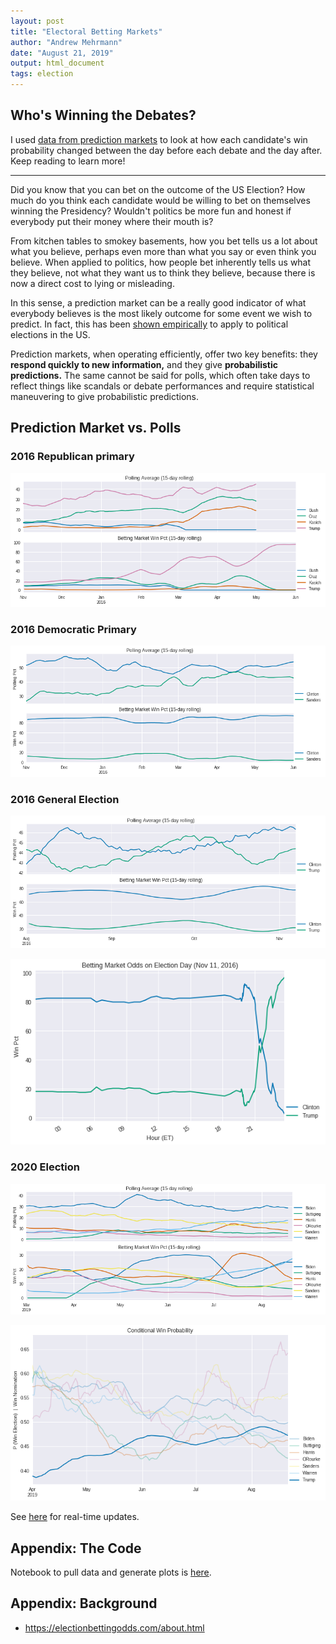 ```yaml
---
layout: post
title: "Electoral Betting Markets"
author: "Andrew Mehrmann"
date: "August 21, 2019"
output: html_document
tags: election
---
```


## Who's Winning the Debates?

<div id="chartContainer"></div>

I used [data from prediction markets](electionbettingodds.com) to look at how each candidate's win probability changed between the day before each debate and the day after. Keep reading to learn more!

<hr>

Did you know that you can bet on the outcome of the US Election? How much do you think each candidate would be willing to bet on themselves winning the Presidency? Wouldn't politics be more fun and honest if everybody put their money where their mouth is?

From kitchen tables to smokey basements, how you bet tells us a lot about what you believe, perhaps even more than what you say or even think you believe. When applied to politics, how people bet inherently tells us what they believe, not what they want us to think they believe, because there is now a direct cost to lying or misleading.

In this sense, a prediction market can be a really good indicator of what everybody believes is the most likely outcome for some event we wish to predict. In fact, this has been [shown empirically](http://researchdmr.com/RothschildPOQ2009.pdf) to apply to political elections in the US.

Prediction markets, when operating efficiently, offer two key benefits: they **respond quickly to new information,** and they give **probabilistic predictions.** The same cannot be said for polls, which often take days to reflect things like scandals or debate performances and require statistical maneuvering to give probabilistic predictions.

## Prediction Market vs. Polls

### 2016 Republican primary

<p align="center">
  <img src="/figs/2019-08-21-betting_markets/2016_GOP_BettingvsPolls.png">
</p>

### 2016 Democratic Primary

<p align="center">
  <img src="/figs/2019-08-21-betting_markets/2016_DEM_BettingvsPolls.png">
</p>

### 2016 General Election

<p align="center">
  <img src="/figs/2019-08-21-betting_markets/2016_GEN_BettingvsPolls.png">
</p>

<p align="center">
  <img src="/figs/2019-08-21-betting_markets/2016_ElectionDay_BettingMarket.png">
</p>


### 2020 Election

<p align="center">
  <img src="/figs/2019-08-21-betting_markets/2020_DEM_BettingvsPolls.png">
</p>


<p align="center">
  <img src="/figs/2019-08-21-betting_markets/Conditional_Win_Probs.png">
</p>

See [here](https://primary.guide/) for real-time updates.


## Appendix: The Code

Notebook to pull data and generate plots is [here](https://colab.research.google.com/drive/1ER_FOn1NRa368WRF29EI1UBiQOm2GWRy).

## Appendix: Background

* https://electionbettingodds.com/about.html


<script src="https://d3js.org/d3.v3.min.js"></script>
<script src="https://cdnjs.cloudflare.com/ajax/libs/dimple/2.1.6/dimple.latest.min.js"></script>

<style>
.dimple-tooltip-dropline {
  stroke-width:0 !important;
}
</style>

<script type="text/javascript">
  var svg = dimple.newSvg("#chartContainer", "100%", 450);
  var myChart;
  d3.csv("/data/debatebump.csv", function (data) {
    myChart = new dimple.chart(svg, data);
    myChart.setMargins("50px", "30px", "0px", "120px");
    x1 = myChart.addCategoryAxis("x", ["Candidate", "variable"]);
    x2 = myChart.addCategoryAxis("x", "Candidate");
    y = myChart.addMeasureAxis("y", "value");
    y.tickFormat = ",.1f";
    myChart.addSeries("variable", dimple.plot.bar);

    var net = myChart.addSeries("Net", dimple.plot.line, [x2, y]);
    net.aggregate = dimple.aggregateMethod.sum;

    x2.hidden = true;

    x1.addGroupOrderRule(["First Debate", "Second Debate"]);

    myChart.addLegend(0, 10, 410, 20, "right");
    myChart.draw();
  });
  window.onresize = function () {
    myChart.draw(0, true);
};
</script>
